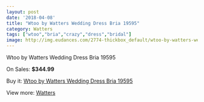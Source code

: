 ```yaml
---
layout: post
date: '2018-04-08'
title: "Wtoo by Watters Wedding Dress Bria 19595"
category: Watters
tags: ["wtoo","bria","crazy","dress","bridal"]
image: http://img.eudances.com/2774-thickbox_default/wtoo-by-watters-wedding-dress-bria-19595.jpg
---
```

Wtoo by Watters Wedding Dress Bria 19595

On Sales: **$344.99**
<a href="https://www.eudances.com/en/watters/943-wtoo-by-watters-wedding-dress-bria-19595.html"><amp-img layout="responsive" width="600" height="600" src="//img.eudances.com/2774-thickbox_default/wtoo-by-watters-wedding-dress-bria-19595.jpg" alt="Wtoo by Watters Wedding Dress Bria 19595 0" /></a>
<a href="https://www.eudances.com/en/watters/943-wtoo-by-watters-wedding-dress-bria-19595.html"><amp-img layout="responsive" width="600" height="600" src="//img.eudances.com/2776-thickbox_default/wtoo-by-watters-wedding-dress-bria-19595.jpg" alt="Wtoo by Watters Wedding Dress Bria 19595 1" /></a>
<a href="https://www.eudances.com/en/watters/943-wtoo-by-watters-wedding-dress-bria-19595.html"><amp-img layout="responsive" width="600" height="600" src="//img.eudances.com/2775-thickbox_default/wtoo-by-watters-wedding-dress-bria-19595.jpg" alt="Wtoo by Watters Wedding Dress Bria 19595 2" /></a>

Buy it: [Wtoo by Watters Wedding Dress Bria 19595](https://www.eudances.com/en/watters/943-wtoo-by-watters-wedding-dress-bria-19595.html "Wtoo by Watters Wedding Dress Bria 19595")

View more: [Watters](https://www.eudances.com/en/12-watters "Watters")